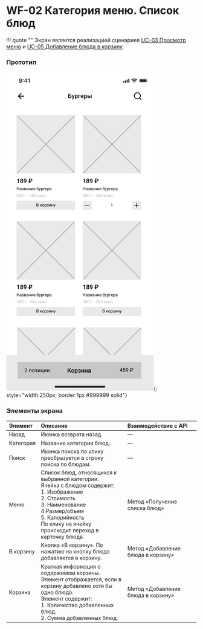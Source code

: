 # WF-02 Категория меню. Список блюд

!!! quote ""
    Экран является реализацией сценариев [UC-03 Просмотр меню](../requirements/uc03.md) и [UC-05 Добавление блюда в корзину](../requirements/uc05.md). 

### Прототип

![](../img/screen02.png){: style="width:250px; border:1px #999999 solid"}

### Элементы экрана

| **Элемент** | **Описание**                                                                                                                                                                                                                      | Взаимодействие&nbsp;с&nbsp;API     |
| :---------- | :-------------------------------------------------------------------------------------------------------------------------------------------------------------------------------------------------------------------------------- | :--------------------------------- |
| Назад       | Иконка возврата назад.                                                                                                                                                                                                            | —                                  |
| Категория   | Название категории блюд.                                                                                                                                                                                                          | —                                  |
| Поиск       | Иконка поиска по клику преобразуется в строку поиска по блюдам.                                                                                                                                                                   | —                                  |
| Меню        | Список блюд, относящихся к выбранной категории.<br>Ячейка с блюдом содержит:<br>1. Изображение<br>2. Стоимость<br>3. Наименование<br>4.Размер/объем<br>5. Калорийность<br>По клику на ячейку происходит переход в карточку блюда. | Метод «Получение списка блюд»      |
| В корзину   | Кнопка «В корзину». По нажатию на кнопку блюдо добавляется в корзину.                                                                                                                                                             | Метод «Добавление блюда в корзину» |
| Корзина     | Краткая информация о содержимом корзины. Элемент отображается, если в корзину добавлено хотя бы одно блюдо.<br>Элемент содержит:<br>1. Количество добавленных блюд.<br>2. Сумма добавленных блюд.                                 | Метод «Добавление блюда в корзину» |

